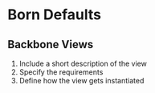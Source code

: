 # Born Defaults

## Backbone Views

1. Include a short description of the view  
2. Specify the requirements  
3. Define how the view gets instantiated
